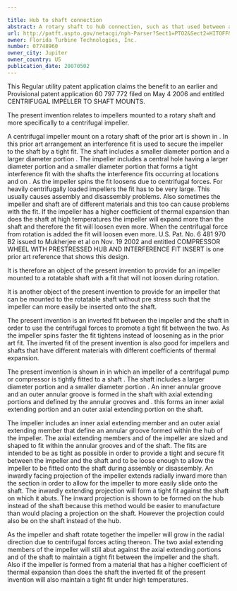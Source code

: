 ```yaml
---

title: Hub to shaft connection
abstract: A rotary shaft to hub connection, such as that used between a centrifugal compressor or pump and a shaft. The hub includes inner and outer axial extending members that fit within inner and outer annular grooves formed within the rotary shaft so that a tight fit between the shaft and the hub is maintained during high speed rotation. An inwardly extending projection is formed on the outer axial extending member of the hub that forms a tight fit against the shaft.
url: http://patft.uspto.gov/netacgi/nph-Parser?Sect1=PTO2&Sect2=HITOFF&p=1&u=%2Fnetahtml%2FPTO%2Fsearch-adv.htm&r=1&f=G&l=50&d=PALL&S1=07748960&OS=07748960&RS=07748960
owner: Florida Turbine Technologies, Inc.
number: 07748960
owner_city: Jupiter
owner_country: US
publication_date: 20070502
---
```

This Regular utility patent application claims the benefit to an earlier and Provisional patent application 60 797 772 filed on May 4 2006 and entitled CENTRIFUGAL IMPELLER TO SHAFT MOUNTS.

The present invention relates to impellers mounted to a rotary shaft and more specifically to a centrifugal impeller.

A centrifugal impeller mount on a rotary shaft of the prior art is shown in . In this prior art arrangement an interference fit is used to secure the impeller to the shaft by a tight fit. The shaft includes a smaller diameter portion and a larger diameter portion . The impeller includes a central hole having a larger diameter portion and a smaller diameter portion that forms a tight interference fit with the shafts the interference fits occurring at locations and on . As the impeller spins the fit loosens due to centrifugal forces. For heavily centrifugally loaded impellers the fit has to be very large. This usually causes assembly and disassembly problems. Also sometimes the impeller and shaft are of different materials and this too can cause problems with the fit. If the impeller has a higher coefficient of thermal expansion than does the shaft at high temperatures the impeller will expand more than the shaft and therefore the fit will loosen even more. When the centrifugal force from rotation is added the fit will loosen even more. U.S. Pat. No. 6 481 970 B2 issued to Mukherjee et al on Nov. 19 2002 and entitled COMPRESSOR WHEEL WITH PRESTRESSED HUB AND INTERFERENCE FIT INSERT is one prior art reference that shows this design.

It is therefore an object of the present invention to provide for an impeller mounted to a rotatable shaft with a fit that will not loosen during rotation.

It is another object of the present invention to provide for an impeller that can be mounted to the rotatable shaft without pre stress such that the impeller can more easily be inserted onto the shaft.

The present invention is an inverted fit between the impeller and the shaft in order to use the centrifugal forces to promote a tight fit between the two. As the impeller spins faster the fit tightens instead of loosening as in the prior art fit. The inverted fit of the present invention is also good for impellers and shafts that have different materials with different coefficients of thermal expansion.

The present invention is shown in in which an impeller of a centrifugal pump or compressor is tightly fitted to a shaft . The shaft includes a larger diameter portion and a smaller diameter portion . An inner annular groove and an outer annular groove is formed in the shaft with axial extending portions and defined by the annular grooves and . this forms an inner axial extending portion and an outer axial extending portion on the shaft.

The impeller includes an inner axial extending member and an outer axial extending member that define an annular groove formed within the hub of the impeller. The axial extending members and of the impeller are sized and shaped to fit within the annular grooves and of the shaft. The fits are intended to be as tight as possible in order to provide a tight and secure fit between the impeller and the shaft and to be loose enough to allow the impeller to be fitted onto the shaft during assembly or disassembly. An inwardly facing projection of the impeller extends radially inward more than the section in order to allow for the impeller to more easily slide onto the shaft. The inwardly extending projection will form a tight fit against the shaft on which it abuts. The inward projection is shown to be formed on the hub instead of the shaft because this method would be easier to manufacture than would placing a projection on the shaft. However the projection could also be on the shaft instead of the hub.

As the impeller and shaft rotate together the impeller will grow in the radial direction due to centrifugal forces acting thereon. The two axial extending members of the impeller will still abut against the axial extending portions and of the shaft to maintain a tight fit between the impeller and the shaft. Also if the impeller is formed from a material that has a higher coefficient of thermal expansion than does the shaft the inverted fit of the present invention will also maintain a tight fit under high temperatures.

